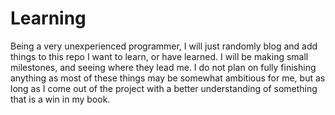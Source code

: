 # Learning
Being a very unexperienced programmer, I will just randomly blog and add things to this repo I want to learn, or have learned. I will be making small milestones, and seeing where they lead me. I do not plan on fully finishing anything as most of these things may be somewhat ambitious for me, but as long as I come out of the project with a better understanding of something that is a win in my book.
